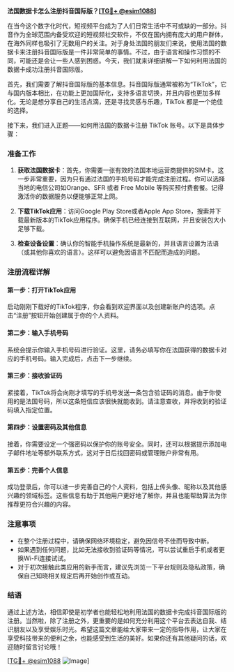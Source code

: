 **法国数据卡怎么注册抖音国际版？[[TG💪+ @esim1088](https://t.me/s/esim1088)]**

在当今这个数字化时代，短视频平台成为了人们日常生活中不可或缺的一部分。抖音作为全球范围内备受欢迎的短视频社交软件，不仅在国内拥有庞大的用户群体，在海外同样也吸引了无数用户的关注。对于身处法国的朋友们来说，使用法国的数据卡来注册抖音国际版是一件非常简单的事情。不过，由于语言和操作习惯的不同，可能还是会让一些人感到困惑。今天，我们就来详细讲解一下如何利用法国的数据卡成功注册抖音国际版。

首先，我们需要了解抖音国际版的基本信息。抖音国际版通常被称为“TikTok”，它与国内版本相比，在功能上更加国际化，支持多语言切换，并且内容也更加多样化。无论是想分享自己的生活点滴，还是寻找灵感与乐趣，TikTok 都是一个绝佳的选择。

接下来，我们进入正题——如何用法国的数据卡注册 TikTok 账号。以下是具体步骤：

### 准备工作

1. **获取法国数据卡**：首先，你需要一张有效的法国本地运营商提供的SIM卡。这一步非常重要，因为只有通过法国的手机号码才能完成注册过程。你可以选择当地的电信公司如Orange、SFR 或者 Free Mobile 等购买预付费套餐。记得激活你的数据服务以便能够正常上网。

2. **下载TikTok应用**：访问Google Play Store或者Apple App Store，搜索并下载最新版本的TikTok应用程序。确保手机已经连接到互联网，并且安装包大小足够下载。

3. **检查设备设置**：确认你的智能手机操作系统是最新的，并且语言设置为法语（或其他你喜欢的语言）。这样可以避免因语言不匹配而造成的问题。

### 注册流程详解

#### 第一步：打开TikTok应用

启动刚刚下载好的TikTok程序，你会看到欢迎界面以及创建新账户的选项。点击“注册”按钮开始创建属于你的个人资料。

#### 第二步：输入手机号码

系统会提示你输入手机号码进行验证。这里，请务必填写你在法国获得的数据卡对应的手机号码。输入完成后，点击下一步继续。

#### 第三步：接收验证码

紧接着，TikTok将会向刚才填写的手机号发送一条包含验证码的消息。由于你使用的是法国号码，所以这条短信应该很快就能收到。请注意查收，并将收到的验证码填入指定位置。

#### 第四步：设置密码及其他信息

接着，你需要设定一个强密码以保护你的账号安全。同时，还可以根据提示添加电子邮件地址等额外联系方式，这对于日后找回密码或管理账户非常有用。

#### 第五步：完善个人信息

成功登录后，你可以进一步完善自己的个人资料，包括上传头像、昵称以及其他感兴趣的领域标签。这些信息有助于其他用户更好地了解你，并且也能帮助算法为你推荐更符合兴趣的内容。

### 注意事项

- 在整个注册过程中，请确保网络环境稳定，避免因信号不佳而导致中断。
- 如果遇到任何问题，比如无法接收到验证码等情况，可以尝试重启手机或者更换Wi-Fi连接试试。
- 对于初次接触此类应用的新手而言，建议先浏览一下平台规则及隐私政策，确保自己知晓相关规定后再开始创作或互动。

### 结语

通过上述方法，相信即使是初学者也能轻松地利用法国的数据卡完成抖音国际版的注册。当然啦，除了注册之外，更重要的是如何充分利用这个平台去表达自我、结识朋友以及享受娱乐时光。希望这篇文章能给大家带来一定的指导作用，让大家在享受科技带来的便利之余，也能感受到生活的美好。如果你还有其他疑问的话，欢迎随时留言讨论哦！

[[TG💪+ @esim1088](https://t.me/s/esim1088) ![Image](https://i.postimg.cc/4NQfJmqS/Snipaste-2025-05-13-00-14-12.png)]